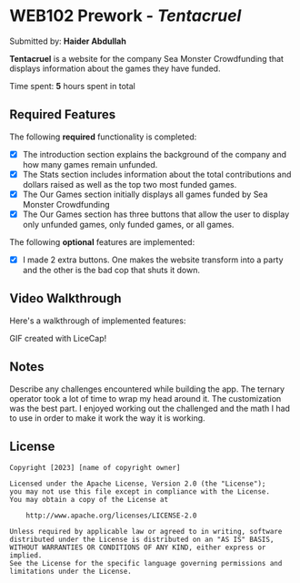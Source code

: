 # WEB102 Prework - *Tentacruel*

Submitted by: **Haider Abdullah**

**Tentacruel** is a website for the company Sea Monster Crowdfunding that displays information about the games they have funded.

Time spent: **5** hours spent in total

## Required Features

The following **required** functionality is completed:

* [x] The introduction section explains the background of the company and how many games remain unfunded.
* [x] The Stats section includes information about the total contributions and dollars raised as well as the top two most funded games.
* [x] The Our Games section initially displays all games funded by Sea Monster Crowdfunding
* [x] The Our Games section has three buttons that allow the user to display only unfunded games, only funded games, or all games.

The following **optional** features are implemented:

* [x] I made 2 extra buttons. One makes the website transform into a party and the other is the bad cop that shuts it down.

## Video Walkthrough

Here's a walkthrough of implemented features:




<vid src='https://imgur.com/a/R23jsq1' title='Video Walkthrough' width='' alt='Video Walkthrough' />


GIF created with LiceCap! 

## Notes

Describe any challenges encountered while building the app.
The ternary operator took a lot of time to wrap my head around it. The customization was the best part. I enjoyed working out the challenged and the math I had to use in order to make it work the way it is working. 


## License

    Copyright [2023] [name of copyright owner]

    Licensed under the Apache License, Version 2.0 (the "License");
    you may not use this file except in compliance with the License.
    You may obtain a copy of the License at

        http://www.apache.org/licenses/LICENSE-2.0

    Unless required by applicable law or agreed to in writing, software
    distributed under the License is distributed on an "AS IS" BASIS,
    WITHOUT WARRANTIES OR CONDITIONS OF ANY KIND, either express or implied.
    See the License for the specific language governing permissions and
    limitations under the License.
